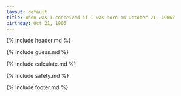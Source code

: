 ```yaml
---
layout: default
title: When was I conceived if I was born on October 21, 1906?
birthday: Oct 21, 1906
---
```


{% include header.md %}

{% include guess.md %}

{% include calculate.md %}

{% include safety.md %}

{% include footer.md %}



